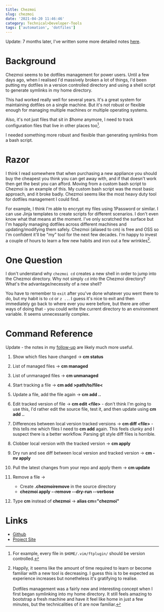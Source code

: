 ```yaml
---
title: Chezmoi
slug: chezmoi
date: '2021-04-20 11:46:46'
category: Technical>Developer-Tools
tags: ['automation', 'dotfiles']
---
```


<TOCInline toc={props.toc} exclude="Overview" toHeading={2} />

Update: 7 months later, I've written some more detailed notes
[here](more-chezmoi).

# Background

Chezmoi seems to be dotfiles management for power users. Until a few days ago,
when I realised I'd massively broken a lot of things, I'd been putting my
dotfiles in a version controlled directory and using a shell script to generate
symlinks in my home directory.

This had worked really well for several years. It's a great system for
maintaining dotfiles on a single machine. But it's not robust or flexible enough
for managing multiple machines or multiple operating systems.

Also, it's not just files that sit in _$home_ anymore, I need to track
configuration files that live in other places too[^1].

I needed something more robust and flexible than generating symlinks from a
bash script.

# Razor

I think I read somewhere that when purchasing a new appliance you should buy
the cheapest you think you can get away with, and if that doesn't work then get
the best you can afford. Moving from a custom bash script to Chezmoi is an
example of this. My custom bash script was the most basic approach, and it
broke badly. Chezmoi seems like the most heavy duty tool for dotfiles management
I could find.

For example, I think I'm able to encrypt my files using 1Password or similar.
I can use Jinja templates to create scripts for different scenarios. I
don't even know what that means at the moment. I've only scratched the surface
but I'm happily managing dotfiles across different machines and
updating/modifying them safely. Chezmoi (aliased to cm) is free and OSS so I'm
confident it'll be "my" tool for the next few decades. I'm happy to invest a
couple of hours to learn a few new habits and iron out a few
wrinkles[^2].

# One Question

I don't understand why `chezmoi cd` creates a new shell in order to jump into the
Chezmoi directory. Why not simply `cd` into the Chezmoi directory? What's the
advantage/necessity of a new shell?

You have to remember to `exit` after you've done whatever you went there to do,
but my habit is to `cd` or `z ..`. I guess it's nice to exit and then
immediately go back to where ever you were before, but there are other ways of
doing that - you could write the current directory to an environment variable.
It seems unnecessarily complex.

# Command Reference

Update - the notes in my [follow-up](more-chezmoi) are likely much more useful.

1.  Show which files have changed → **cm status**

1.  List of managed files → **cm managed**

1.  List of unmanaged files → **cm unmanaged**

1.  Start tracking a file → **cm add &gt;path&#47;to&#47;file&lt;**

1.  Update a file, add the file again → **cm add ..**

1.  Edit tracked version of file → **cm edit &lt;file&gt;** - don't think I'm going to
    use this, I'd rather edit the source file, test it, and then update using
    **cm add ..**

1.  Differences between local version tracked versions → **cm diff &lt;file&gt;** -
    this tells me which files I need to **cm add** again. This feels clunky and I
    suspect there is a better workflow. Parsing git style diff files is
    horrible.

1.  Clobber local version with the tracked version → **cm apply**

1.  Dry run and see diff between local version and tracked version → **cm -nv apply**

1.  Pull the latest changes from your repo and apply them → **cm update**

1.  Remove a file →

    - Create **.chezmoiremove** in the source directory
    - **chezmoi apply --remove --dry-run --verbose**

1.  Type **cm** instead of **chezmoi** → **alias cm="chezmoi"**

# Links

- [Github](https://github.com/twpayne/chezmoi)
- [Project Site](https://www.chezmoi.io/)

[^1]: For example, every file in `$HOME/.vim/ftplugin/` should be version controlled.
[^2]:
    Happily, it seems like the amount of time required to learn or
    become familiar with a new tool is decreasing. I guess this is to be expected
    as experience increases but nonetheless it's gratifying to realise.<br></br>Dotfiles
    management was a fairly new and interesting concept when I first began
    symlinking into my home directory. It still feels amazing to bootstrap a fresh
    machine and have it feel like home in just a few minutes, but the
    technicalities of it are now familiar.
